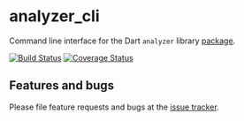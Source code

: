 # analyzer_cli

Command line interface for the Dart `analyzer` library [package](https://pub.dartlang.org/packages/analyzer).

[![Build Status](https://travis-ci.org/dart-lang/analyzer_cli.svg)](https://travis-ci.org/dart-lang/analyzer_cli)
[![Coverage Status](https://coveralls.io/repos/dart-lang/analyzer_cli/badge.svg)](https://coveralls.io/r/dart-lang/analyzer_cli)

## Features and bugs

Please file feature requests and bugs at the  [issue tracker][tracker].

[tracker]: https://github.com/dart-lang/analyzer_cli/issues
